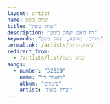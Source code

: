 ```yaml
---
layout: artist
name: יצחק ביטון
title: "יצחק ביטון"
description: "דף האמן יצחק ביטון"
keywords: "שירים, מוזיקה, יצחק ביטון"
permalink: /artists/יצחק-ביטון/
redirect_from:
  - /artists/list/יצחק ביטון
songs:
  - number: "32829"
    name: "ותאמר דיי"
    album: "סינגלים"
    artist: "יצחק ביטון"
---
```

